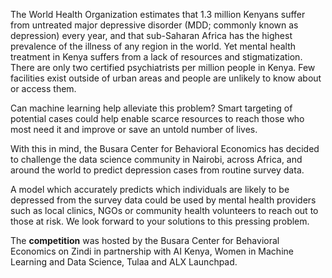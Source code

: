 The World Health Organization estimates that 1.3 million Kenyans suffer from untreated major depressive disorder (MDD; commonly known as depression) every year, and that sub-Saharan Africa has the highest prevalence of the illness of any region in the world. Yet mental health treatment in Kenya suffers from a lack of resources and stigmatization. There are only two certified psychiatrists per million people in Kenya. Few facilities exist outside of urban areas and people are unlikely to know about or access them.

Can machine learning help alleviate this problem? Smart targeting of potential cases could help enable scarce resources to reach those who most need it and improve or save an untold number of lives.

With this in mind, the Busara Center for Behavioral Economics has decided to challenge the data science community in Nairobi, across Africa, and around the world to predict depression cases from routine survey data.

A model which accurately predicts which individuals are likely to be depressed from the survey data could be used by mental health providers such as local clinics, NGOs or community health volunteers to reach out to those at risk. We look forward to your solutions to this pressing problem.

The **competition** was hosted by the Busara Center for Behavioral Economics on Zindi in partnership with AI Kenya, Women in Machine Learning and Data Science, Tulaa and ALX Launchpad.
